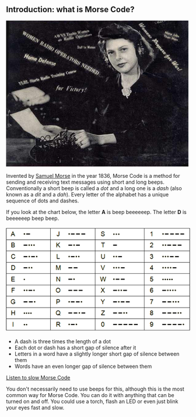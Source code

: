 ## Introduction: what is Morse Code?

![](./images/qst_may_1942.png)

Invented by [Samuel Morse](http://en.wikipedia.org/wiki/Samuel_F._B._Morse) in the year 1836, Morse Code is a method for sending and receiving text messages using short and long beeps. Conventionally a short beep is called a *dot* and a long one is a *dash* (also known as a *dit* and a *dah*). Every letter of the alphabet has a unique sequence of dots and dashes.

If you look at the chart below, the letter **A** is beep beeeeeep.
The letter **D** is beeeeeep beep beep.

![](./images/morse.png)

- A dash is three times the length of a dot
- Each dot or dash has a short gap of silence after it
- Letters in a word have a slightly longer short gap of silence between them
- Words have an even longer gap of silence between them

[Listen to slow Morse Code](./sounds/slow_morse.mp3)

You don't necessarily need to use beeps for this, although this is the most common way for Morse Code. You can do it with anything that can be turned on and off. You could use a torch, flash an LED or even just blink your eyes fast and slow.
